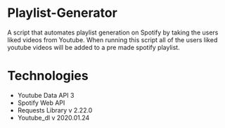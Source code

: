 # Playlist-Generator
A script that automates playlist generation on Spotify by taking the users liked videos from Youtube. When running this script all of the users liked youtube videos will be added to a pre made spotify playlist.

# Technologies
- Youtube Data API 3
- Spotify Web API
- Requests Library v 2.22.0
- Youtube_dl v 2020.01.24
